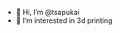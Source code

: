 - 👋 Hi, I’m @tsapukai
- 👀 I’m interested in 3d printing

<!---
tsapukai/tsapukai is a ✨ special ✨ repository because its `README.md` (this file) appears on your GitHub profile.
You can click the Preview link to take a look at your changes.
--->
